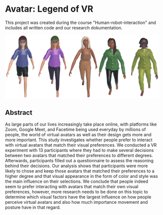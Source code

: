 # Avatar: Legend of VR
This project was created during the course "Human-robot-interaction" and includes all written code and our research dokumentation.

![](images/avatar_all.png)

## Abstract 
As large parts of our lives increasingly take place online, with platforms like Zoom, Google Meet, and Facetime being used everyday by millions of people, the world of virtual avatars as well as their design gets more and more important. This study investigates whether people prefer to interact with virtual avatars that match their visual preferences. We conducted a VR experiment with 13 participants where they had to make several decisions between two avatars that matched their preferences to different degrees. Afterwards, participants filled out a questionnaire to assess the reasoning behind their decisions. 
Our analysis shows that participants were more likely to chose and keep those avatars that matched their preferences to a higher degree and that visual appearance in the form of color and style was the main influence on their selections.
We conclude that people indeed seem to prefer interacting with avatars that match their own visual preferences, however, more research needs to be done on this topic to determine which visual factors have the largest influence on how people perceive virtual avatars and also how much importance movement and posture have in that regard.
